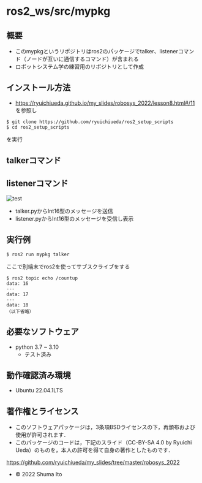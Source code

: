 # ros2_ws/src/mypkg
## 概要
* このmypkgというリポジトリはros2のパッケージでtalker、listenerコマンド（ノードが互いに通信するコマンド）が含まれる
* ロボットシステム学の練習用のリポジトリとして作成

## インストール方法
* https://ryuichiueda.github.io/my_slides/robosys_2022/lesson8.html#/11 を参照し
```
$ git clone https://github.com/ryuichiueda/ros2_setup_scripts
$ cd ros2_setup_scripts
```
を実行

## talkerコマンド
## listenerコマンド
![test](https://github.com/shuma-300/robosys202x/actions/workflows/test.yml/badge.svg)
* talker.pyからInt16型のメッセージを送信
* listener.pyからInt16型のメッセージを受信し表示

## 実行例
```
$ ros2 run mypkg talker
```
ここで別端末でros2を使ってサブスクライブをする
```
$ ros2 topic echo /countup
data: 16
---
data: 17
---
data: 18
（以下省略）
```

## 必要なソフトウェア
* python 3.7 ~ 3.10
  * テスト済み

## 動作確認済み環境
* Ubuntu 22.04.1LTS

## 著作権とライセンス
* このソフトウェアパッケージは，3条項BSDライセンスの下，再頒布および使用が許可されます．
* このパッケージのコードは，下記のスライド（CC-BY-SA 4.0 by Ryuichi Ueda）のものを，本人の許可を得て自身の著作としたものです．

https://github.com/ryuichiueda/my_slides/tree/master/robosys_2022

* © 2022 Shuma Ito
